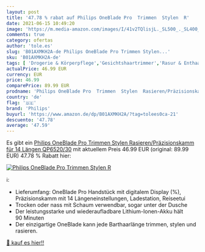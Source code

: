 ```yaml
---
layout: post
title: '47.78 % rabat auf Philips OneBlade Pro  Trimmen  Stylen  R'
date: 2021-06-15 10:49:20
image: 'https://m.media-amazon.com/images/I/41v2TQlisjL._SL500_._SL400_.jpg'
comments: true
category: ofertas
author: 'tole.es'
slug: 'B01AXMKH2A-de Philips OneBlade Pro Trimmen Stylen...'
sku: 'B01AXMKH2A-de'
tags: [ 'Drogerie & Körperpflege','Gesichtshaartrimmer','Rasur & Enthaarung','Trimmer, Scherer & Körperhaartrimmer','philips', ]
actualPrice: 46.99 EUR
currency: EUR
price: 46.99
comparePrice: 89.99 EUR
prodname: 'Philips OneBlade Pro  Trimmen  Stylen  Rasieren/Präzisionskamm für 14 Längen QP6520/30'
country: 'de'
flag: '🇩🇪'
brand: 'Philips'
buyurl: 'https://www.amazon.de/dp/B01AXMKH2A/?tag=tolees0ca-21'
descuento: '47.78'
average: '47.59'
---
```


Es gibt ein [Philips OneBlade Pro  Trimmen  Stylen  Rasieren/Präzisionskamm für 14 Längen QP6520/30](https://www.amazon.de/dp/B01AXMKH2A/?tag=tolees0ca-21) mit aktuellem Preis 46.99 EUR (original: 89.99 EUR) 47.78 % Rabatt hier:

[![Philips OneBlade Pro  Trimmen  Stylen  R](https://m.media-amazon.com/images/I/41v2TQlisjL._SL500_._SL400_.jpg)](https://www.amazon.de/dp/B01AXMKH2A/?tag=tolees0ca-21)

ℹ️:

- Lieferumfang: OneBlade Pro Handstück mit digitalem Display (%), Präzisionskamm mit 14 Längeneinstellungen, Ladestation, Reiseetui
- Trocken oder nass mit Schaum verwendbar, sogar unter der Dusche
- Der leistungsstarke und wiederaufladbare Lithium-Ionen-Akku hält 90 Minuten
- Der einzigartige OneBlade kann jede Barthaarlänge trimmen, stylen und rasieren.

[🛒 kauf es hier!!](https://www.amazon.de/dp/B01AXMKH2A/?tag=tolees0ca-21)
